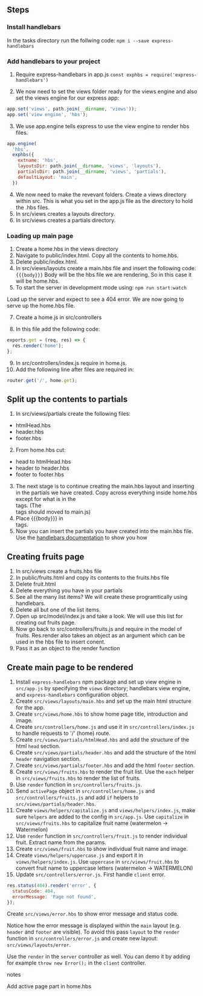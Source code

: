 
## Steps

### Install handlebars

 In the tasks directory run the follwing code:
`npm i --save express-handlebars`

### Add handlebars to your project

1. Require express-handlebars in app.js
`const exphbs = require('express-handlebars')`

2. We now need to set the views folder ready for the views engine and also set the views engine for our express app:
```js
app.set('views', path.join(__dirname, 'views'));
app.set('view engine', 'hbs');
```


3. We use app.engine tells express to use the view engine to render hbs files.
```js
app.engine(
  'hbs',
  exphbs({
    extname: 'hbs',
    layoutsDir: path.join(__dirname, 'views', 'layouts'),
    partialsDir: path.join(__dirname, 'views', 'partials'),
    defaultLayout: 'main',
  })
  ```
  4. We now need to make the revevant folders. Create a views directory within src. This is what you set in the app.js file as the directory to hold the .hbs files.
  5. In src/views creates a layouts directory.
  6. In src/views creates a partials directory.


  ### Loading up main page


1. Create a home.hbs in the views directory
1. Navigate to public/index.html. Copy all the contents to home.hbs.
1. Delete public/index.html.
1. In src/views/layouts create a main.hbs file and insert the following code:
``` {{{body}}}```
Body will be the hbs file we are rendering. So in this case it will be home.hbs.
6. To start the server in development mode using:
`npm run start:watch`

Load up the server and expect to see a 404 error. We are now going to serve up the home.hbs file.

7. Create a home.js in src/controllers

8. In this file add the following code:
```js
exports.get = (req, res) => {
  res.render('home');
};
```
9. In src/controllers/index.js require in home.js.
10. Add the following line after files are required in:
``` js
router.get('/', home.get);
```

## Split up the contents to partials
1. In src/views/partials create the following files:
* htmlHead.hbs
* header.hbs
* footer.hbs
2. From home.hbs cut:
* head to htmlHead.hbs
* header to header.hbs
* footer to footer.hbs
3. The next stage is to continue creating the main.hbs layout and inserting in the partials we have created. Copy across everything inside home.hbs except for what is in the <main> tags. (The <main> tags should moved to main.js)
4. Place {{{body}}} in <main> tags.
5. Now you can insert the partials you have created into the main.hbs file. Use the [handlebars documentation](http://handlebarsjs.com/) to show you how

## Creating fruits page
1. In src/views create a fruits.hbs file
2. In public/fruits.html and copy its contents to the fruits.hbs file
3. Delete fruit.html
3. Delete everything you have in your partials
4. See all the many list items? We will create these programtically using handlebars.
5. Delete all but one of the list items.
6. Open up src/model/index.js and take a look. We will use this list for creating out fruits page.
7. Now go back to src/controllers/fruits.js and require in the model of fruits. Res.render also takes an object as an argument which can be used in the hbs file to insert conent.
8. Pass it as an object to the render function





## Create main page to be rendered


1. Install `express-handlebars` npm package and set up view engine in `src/app.js` by specifying the `views` directory; handlebars view engine, and `express-handlebars` configuration object.
1. Create `src/views/layouts/main.hbs` and set up the main html structure for the app.
1. Create `src/views/home.hbs` to show home page title, introduction and image.
1. Create `src/controllers/home.js` and use it in `src/controllers/index.js` to handle requests to '/' (home) route.
1. Create `src/views/partials/htmlHead.hbs` and add the structure of the html `head` section.
1. Create `src/views/partials/header.hbs` and add the structure of the html `header` navigation section.
1. Create `src/views/partials/footer.hbs` and add the html `footer` section.
1. Create `src/views/fruits.hbs` to render the fruit list. Use the `each` helper in `src/views/fruits.hbs` to render the list of fruits.
1. Use `render` function in `src/controllers/fruits.js`.
1. Send `activePage` object in `src/controllers/home.js` and `src/controllers/fruits.js` and add `if` helpers to `src/views/partials/header.hbs`.
1. Create `views/helpers/capitalize.js` and `views/helpers/index.js`, make sure `helpers` are added to the config in `src/app.js`. Use `capitalize` in `src/views/fruits.hbs` to capitalize fruit name (watermelon -> Watermelon)
1. Use `render` function in `src/controllers/fruit.js` to render individual fruit. Extract name from the params.
1. Create `src/views/fruit.hbs` to show individual fruit name and image.
1. Create `views/helpers/uppercase.js` and export it in `views/helpers/index.js`. Use `uppercase` in `src/views/fruit.hbs` to convert fruit name to uppercase letters (watermelon -> WATERMELON)
1. Update `src/controllers/error.js`. First handle `client` error.
  ```js
  res.status(404).render('error', {
    statusCode: 404,
    errorMessage: 'Page not found',
  });
  ```
  Create `src/views/error.hbs` to show error message and status code.

  Notice how the error message is displayed within the `main` layout (e.g. `header` and `footer` are visible). To avoid this pass `layout` to the `render` function in `src/controllers/error.js` and create new layout: `src/views/layouts/error`.

  Use the `render` in the `server` controller as well. You can demo it by adding for example `throw new Error();` in the `client` controller.

  notes

  Add active page part in home.hbs
